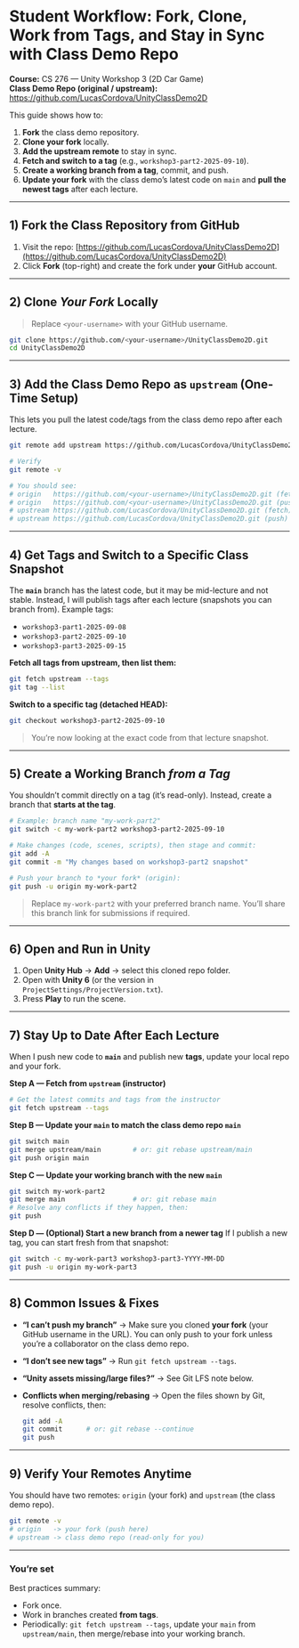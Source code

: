 # Student Workflow: Fork, Clone, Work from Tags, and Stay in Sync with Class Demo Repo

**Course:** CS 276 — Unity Workshop 3 (2D Car Game)  
**Class Demo Repo (original / upstream):** https://github.com/LucasCordova/UnityClassDemo2D

This guide shows how to:

1. **Fork** the class demo repository.
2. **Clone your fork** locally.
3. **Add the upstream remote** to stay in sync.
4. **Fetch and switch to a tag** (e.g., `workshop3-part2-2025-09-10`).
5. **Create a working branch from a tag**, commit, and push.
6. **Update your fork** with the class demo’s latest code on `main` and **pull the newest tags** after each lecture.

---

## 1) Fork the Class Repository from GitHub

1. Visit the repo: [https://github.com/LucasCordova/UnityClassDemo2D](https://github.com/LucasCordova/UnityClassDemo2D)
2. Click **Fork** (top-right) and create the fork under **your** GitHub account.

---

## 2) Clone *Your Fork* Locally

> Replace `<your-username>` with your GitHub username.

```bash
git clone https://github.com/<your-username>/UnityClassDemo2D.git
cd UnityClassDemo2D
```

---

## 3) Add the Class Demo Repo as `upstream` (One-Time Setup)

This lets you pull the latest code/tags from the class demo repo after each lecture.

```bash
git remote add upstream https://github.com/LucasCordova/UnityClassDemo2D.git

# Verify
git remote -v

# You should see:
# origin   https://github.com/<your-username>/UnityClassDemo2D.git (fetch)
# origin   https://github.com/<your-username>/UnityClassDemo2D.git (push)
# upstream https://github.com/LucasCordova/UnityClassDemo2D.git (fetch)
# upstream https://github.com/LucasCordova/UnityClassDemo2D.git (push)
```

---

## 4) Get Tags and Switch to a Specific Class Snapshot

The **`main`** branch has the latest code, but it may be mid-lecture and not stable. Instead, I will publish tags after each lecture (snapshots you can branch from). Example tags:

- `workshop3-part1-2025-09-08`
- `workshop3-part2-2025-09-10`
- `workshop3-part3-2025-09-15`

**Fetch all tags from upstream, then list them:**

```bash
git fetch upstream --tags
git tag --list
```

**Switch to a specific tag (detached HEAD):**

```bash
git checkout workshop3-part2-2025-09-10
```

> You’re now looking at the exact code from that lecture snapshot.

---

## 5) Create a Working Branch *from a Tag*

You shouldn’t commit directly on a tag (it’s read-only). Instead, create a branch that **starts at the tag**.

```bash
# Example: branch name "my-work-part2"
git switch -c my-work-part2 workshop3-part2-2025-09-10

# Make changes (code, scenes, scripts), then stage and commit:
git add -A
git commit -m "My changes based on workshop3-part2 snapshot"

# Push your branch to *your fork* (origin):
git push -u origin my-work-part2
```

> Replace `my-work-part2` with your preferred branch name. You’ll share this branch link for submissions if required.

---

## 6) Open and Run in Unity

1. Open **Unity Hub** → **Add** → select this cloned repo folder.  
2. Open with **Unity 6** (or the version in `ProjectSettings/ProjectVersion.txt`).  
3. Press **Play** to run the scene.

---

## 7) Stay Up to Date After Each Lecture

When I push new code to **`main`** and publish new **tags**, update your local repo and your fork.

**Step A — Fetch from `upstream` (instructor)**

```bash
# Get the latest commits and tags from the instructor
git fetch upstream --tags
```

**Step B — Update your `main` to match the class demo repo `main`**

```bash
git switch main
git merge upstream/main        # or: git rebase upstream/main
git push origin main
```

**Step C — Update your working branch with the new `main`**

```bash
git switch my-work-part2
git merge main                 # or: git rebase main
# Resolve any conflicts if they happen, then:
git push
```

**Step D — (Optional) Start a new branch from a newer tag**
If I publish a new tag, you can start fresh from that snapshot:

```bash
git switch -c my-work-part3 workshop3-part3-YYYY-MM-DD
git push -u origin my-work-part3
```

---

## 8) Common Issues & Fixes

- **“I can’t push my branch”** → Make sure you cloned **your fork** (your GitHub username in the URL). You can only push to your fork unless you’re a collaborator on the class demo repo.
- **“I don’t see new tags”** → Run `git fetch upstream --tags`.
- **“Unity assets missing/large files?”** → See Git LFS note below.
- **Conflicts when merging/rebasing** → Open the files shown by Git, resolve conflicts, then:

  ```bash
  git add -A
  git commit      # or: git rebase --continue
  git push
  ```

---

## 9) Verify Your Remotes Anytime

You should have two remotes: `origin` (your fork) and `upstream` (the class demo repo).

```bash
git remote -v
# origin   -> your fork (push here)
# upstream -> class demo repo (read-only for you)
```

---

### You’re set

Best practices summary:

- Fork once.  
- Work in branches created **from tags**.  
- Periodically: `git fetch upstream --tags`, update your `main` from `upstream/main`, then merge/rebase into your working branch.
